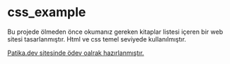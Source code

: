 # css_example
 
 Bu projede ölmeden önce okumanız gereken kitaplar listesi içeren bir web sitesi tasarlanmıştır.
 Html ve css temel seviyede kullanılmıştır.

[Patika.dev sitesinde ödev oalrak hazırlanmıştır.]( www.patika.dev)
